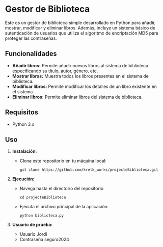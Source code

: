 # Gestor de Biblioteca

Este es un gestor de biblioteca simple desarrollado en Python para añadir, mostrar, modificar y eliminar libros. Además, incluye un sistema básico de autenticación de usuarios que utiliza el algoritmo de encriptación MD5 para proteger las contraseñas.

## Funcionalidades

- **Añadir libros:** Permite añadir nuevos libros al sistema de biblioteca especificando su título, autor, género, etc.
- **Mostrar libros:** Muestra todos los libros presentes en el sistema de biblioteca.
- **Modificar libros:** Permite modificar los detalles de un libro existente en el sistema.
- **Eliminar libros:** Permite eliminar libros del sistema de biblioteca.

## Requisitos

- Python 3.x

## Uso

1. **Instalación:**
   - Clona este repositorio en tu máquina local:
     ```
     git clone https://github.com/krelk_works/projecteBiblioteca.git
     ```

2. **Ejecución:**
   - Navega hasta el directorio del repositorio:
     ```
     cd projecteBiblioteca
     ```
   - Ejecuta el archivo principal de la aplicación:
     ```
     python biblioteca.py
     ```

3. **Usuario de prueba:**
    - Usuario
    Jordi
    - Contraseña
    seguro2024